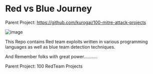 # Red vs Blue Journey
Parent Project: https://github.com/kurogai/100-mitre-attack-projects


![image](https://github.com/user-attachments/assets/50108c6b-6ba9-4af3-aa66-85745fe59dff)


This Repo contains Red team exploits written in various programming languages as well as blue team detection techniques.

And Remember folks with great power...........

Parent Project: 100 RedTeam Projects
